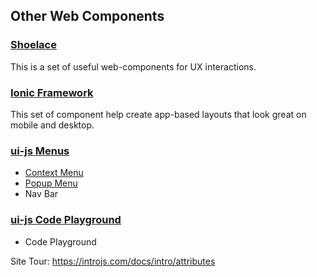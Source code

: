 ## Other Web Components

### [Shoelace](https://github.com/shoelace-style/shoelace)

This is a set of useful web-components for UX interactions.

### [Ionic Framework](https://ionicframework.com/docs/api)

This set of component help create app-based layouts that look great on mobile and desktop.

### [ui-js Menus](https://github.com/ui-js/web-components)

* [Context Menu](http://uijs.io/guides/context-menu)
* [Popup Menu](http://uijs.io/guides/popup-menu)
* Nav Bar

### [ui-js Code Playground](https://github.com/ui-js/code-playground)

* Code Playground


Site Tour:
https://introjs.com/docs/intro/attributes
